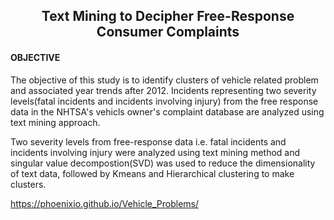 ## <center>Text Mining to Decipher Free-Response Consumer Complaints<center>

#### OBJECTIVE

The objective of this study is to identify clusters of vehicle related problem and associated year trends after 2012. Incidents representing two severity levels(fatal incidents and incidents involving injury) from the free response data in the NHTSA's vehicls owner's complaint database are analyzed using text mining approach.


Two severity levels from free-response data i.e. fatal incidents and incidents involving injury were analyzed using text mining method and singular value decompostion(SVD) was used to reduce the dimensionality of text data, followed by Kmeans and Hierarchical clustering to make clusters.

 https://phoenixio.github.io/Vehicle_Problems/
